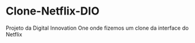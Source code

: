 # Clone-Netflix-DIO
Projeto da Digital Innovation One onde fizemos um clone da interface do Netflix
